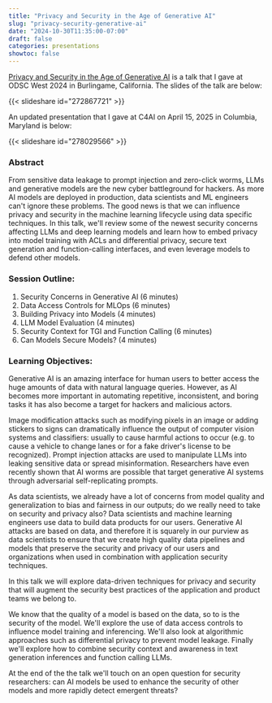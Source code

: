 ```yaml
---
title: "Privacy and Security in the Age of Generative AI"
slug: "privacy-security-generative-ai"
date: "2024-10-30T11:35:00-07:00"
draft: false
categories: presentations
showtoc: false
---
```


[Privacy and Security in the Age of Generative AI](https://odsc.com/speakers/privacy-and-security-in-the-age-of-generative-ai/) is a talk that I gave at ODSC West 2024 in Burlingame, California. The slides of the talk are below:

{{< slideshare id="272867721" >}}

An updated presentation that I gave at C4AI on April 15, 2025 in Columbia, Maryland is below:

{{< slideshare id="278029566" >}}

### Abstract

From sensitive data leakage to prompt injection and zero-click worms, LLMs and generative models are the new cyber battleground for hackers. As more AI models are deployed in production, data scientists and ML engineers can't ignore these problems. The good news is that we can influence privacy and security in the machine learning lifecycle using data specific techniques. In this talk, we'll review some of the newest security concerns affecting LLMs and deep learning models and learn how to embed privacy into model training with ACLs and differential privacy, secure text generation and function-calling interfaces, and even leverage models to defend other models.

### Session Outline:

1. Security Concerns in Generative AI (6 minutes)
2. Data Access Controls for MLOps (6 minutes)
3. Building Privacy into Models (4 minutes)
4. LLM Model Evaluation (4 minutes)
5. Security Context for TGI and Function Calling (6 minutes)
6. Can Models Secure Models? (4 minutes)

### Learning Objectives:

Generative AI is an amazing interface for human users to better access the huge amounts of data with natural language queries. However, as AI becomes more important in automating repetitive, inconsistent, and boring tasks it has also become a target for hackers and malicious actors.

Image modification attacks such as modifying pixels in an image or adding stickers to signs can dramatically influence the output of computer vision systems and classifiers: usually to cause harmful actions to occur (e.g. to cause a vehicle to change lanes or for a fake driver's license to be recognized). Prompt injection attacks are used to manipulate LLMs into leaking sensitive data or spread misinformation. Researchers have even recently shown that AI worms are possible that target generative AI systems through adversarial self-replicating prompts.

As data scientists, we already have a lot of concerns from model quality and generalization to bias and fairness in our outputs; do we really need to take on security and privacy also? Data scientists and machine learning engineers use data to build data products for our users. Generative AI attacks are based on data, and therefore it is squarely in our purview as data scientists to ensure that we create high quality data pipelines and models that preserve the security and privacy of our users and organizations when used in combination with application security techniques.

In this talk we will explore data-driven techniques for privacy and security that will augment the security best practices of the application and product teams we belong to.

We know that the quality of a model is based on the data, so to is the security of the model. We'll explore the use of data access controls to influence model training and inferencing. We'll also look at algorithmic approaches such as differential privacy to prevent model leakage. Finally we'll explore how to combine security context and awareness in text generation inferences and function calling LLMs.

At the end of the the talk we'll touch on an open question for security researchers: can AI models be used to enhance the security of other models and more rapidly detect emergent threats?